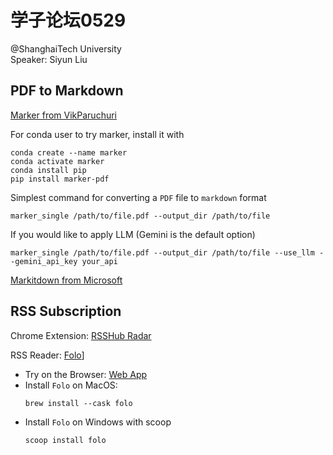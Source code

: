 # 学子论坛0529

@ShanghaiTech University  
Speaker: Siyun Liu

## PDF to Markdown

[Marker from VikParuchuri](https://github.com/VikParuchuri/marker)

For conda user to try marker, install it with

```shell
conda create --name marker
conda activate marker
conda install pip
pip install marker-pdf
```

Simplest command for converting a `PDF` file to `markdown` format

```shell
marker_single /path/to/file.pdf --output_dir /path/to/file
```

If you would like to apply LLM (Gemini is the default option)

```shell
marker_single /path/to/file.pdf --output_dir /path/to/file --use_llm --gemini_api_key your_api
```

[Markitdown from Microsoft](https://github.com/microsoft/markitdown)

## RSS Subscription

Chrome Extension: [RSSHub Radar](https://chromewebstore.google.com/detail/rsshub-radar/kefjpfngnndepjbopdmoebkipbgkggaa?hl=en-US&utm_source=ext_sidebar)

RSS Reader: [Folo](https://github.com/RSSNext/Folo)]

- Try on the Browser: [Web App](https://app.follow.is/)
- Install `Folo` on MacOS:
  ```shell
  brew install --cask folo
  ```
- Install `Folo` on Windows with scoop
  ```shell
  scoop install folo
  ```

